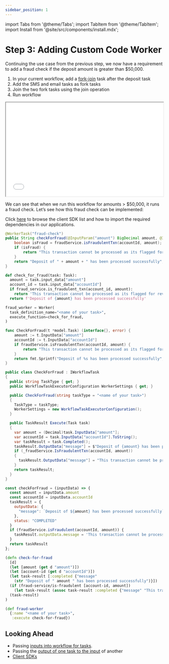 ```yaml
---
sidebar_position: 1
---
```

import Tabs from '@theme/Tabs';
import TabItem from '@theme/TabItem';
import Install from '@site/src/components/install.mdx';


# Step 3: Adding Custom Code Worker

Continuing the use case from the previous step, we now have a requirement to add a fraud check if the deposit amount is greater than $50,000. 



<Tabs>
<TabItem value="UI" label="UI">

<div className="row">
<div className="col col--4">


1. In your current workflow, add a [fork-join](/content/reference-docs/operators/forkjoin) task after the deposit task
2. Add the SMS and email tasks as fork tasks
3. Join the two fork tasks using the join operation
4. Run workflow

</div>
<div className="col">
<div className="embed-loom-video">
<iframe
  width="100%"
  height="300px"
  allow="fullscreen;"
  src={"https://www.youtube.com/embed/J0TDfs6nJhg"}
></iframe></div>
</div>
</div>
</TabItem>
</Tabs>

We can see that when we run this workflow for amounts > $50,000, it runs a fraud check. Let’s see how this fraud check can be implemented:

Click [here](./conductor-clients) to browse the client SDK list and how to import the required dependencies in our applications.

<Tabs>
<TabItem value="Java" label="Java">

```java
@WorkerTask("fraud-check")
public String checkForFraud(@InputParam("amount") BigDecimal amount, @InputParam("accountId") String accountId) {
    boolean isFraud = fraudService.isFraudulentTxn(accountId, amount);
    if (isFraud) {
        return "This transaction cannot be processed as its flagged for review.";
    }
    return "Deposit of " + amount + " has been processed successfully";
}
```

</TabItem>
<TabItem value="Python" label="Python">

```python
def check_for_fraud(task: Task):
  amount = task.input_data["amount"]
  account_id = task.input_data["accountId"]
  if fraud_service.is_fraudulent_txn(account_id, amount):
    return 'This transaction cannot be processed as its flagged for review.'
  return f'Deposit of {amount} has been processed successfully'

fraud_worker = Worker(
  task_definition_name="<name of your task>",
  execute_function=check_for_fraud,
)
```

</TabItem>
<TabItem value="Golang" label="Golang">

```go
func CheckForFraud(t *model.Task) (interface{}, error) {
	amount := t.InputData["amount"]
	accountId := t.InputData["accountId"]
	if fraudService.isFraudulentTxn(accountId, amount) {
		return "This transaction cannot be processed as its flagged for review.", nil
	}
	return fmt.Sprintf("Deposit of %s has been processed successfully", amount), nil
}
```

</TabItem>
<TabItem value="CSharp" label="CSharp">

```csharp
public class CheckForFraud : IWorkflowTask
{
  public string TaskType { get; }
  public WorkflowTaskExecutorConfiguration WorkerSettings { get; }

  public CheckForFraud(string taskType = "<name of your task>")
  {
    TaskType = taskType;
    WorkerSettings = new WorkflowTaskExecutorConfiguration();
  }

  public TaskResult Execute(Task task)
  {
    var amount = (Decimal)task.InputData["amount"];
    var accountId = task.InputData["accountId"].ToString();
    var taskResult = task.Completed();
    taskResult.OutputData["message"] = $"Deposit of {amount} has been processed successfully";
    if (_fraudService.IsFraudulentTxn(accountId, amount))
    {
      taskResult.OutputData["message"] = "This transaction cannot be processed as its flagged for review.";
    }
    return taskResult;
  }
}
```

</TabItem>
<TabItem value="Javascript" label="Javascript">

```javascript
const checkForFraud = (inputData) => {
  const amount = inputData.amount
  const accountId = inputData.accountId
  taskResult = {
    outputData: {
      "message": `Deposit of ${amount} has been processed successfully`
    },
    status: "COMPLETED"
  }
  if (fraudService.isFraudulent(accountId, amount)) {
    taskResult.outputData.message = 'This transaction cannot be processed as its flagged for review.'
  }
  return taskResult
};
```

</TabItem>
<TabItem value="Clojure" label="Clojure">

```clojure
(defn check-for-fraud
  [d]
  (let [amount (get d "amount")])
  (let [account-id (get d "accountId")])
  (let task-result [:completed {"message"
    (str "Deposit of " amount " has been processed successfully")}])
  (if (fraud-service/is-fraudulent [account-id, amount])
    (let task-result (assoc task-result :completed {"message" "This transaction cannot be processed as its flagged for review."})))
  (task-result)
)

(def fraud-worker
  {:name "<name of your task>",
   :execute check-for-fraud})
```

</TabItem>
</Tabs>

## Looking Ahead

- Passing [inputs into workflow for tasks](/content/guides/passing-data-task-to-task).
- Passing the [output of one task to the input](/content/guides/passing-data-task-to-task) of another
- [Client SDKs](/content/conductor-clients)